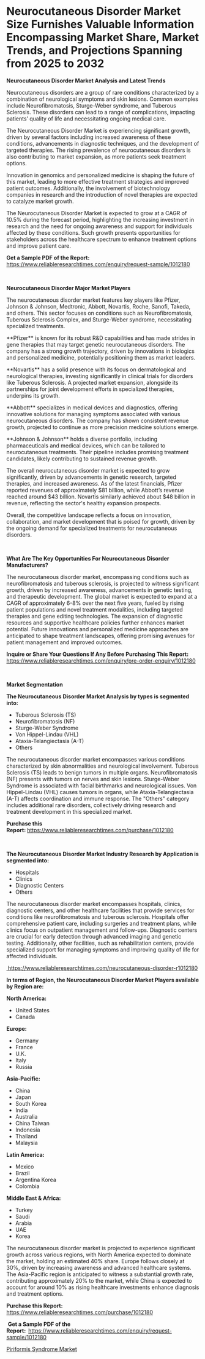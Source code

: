 <p><h1>Neurocutaneous Disorder Market Size Furnishes Valuable Information Encompassing Market Share, Market Trends, and Projections Spanning from 2025 to 2032</h1></p><p><strong>Neurocutaneous Disorder Market Analysis and Latest Trends</strong></p>
<p><p>Neurocutaneous disorders are a group of rare conditions characterized by a combination of neurological symptoms and skin lesions. Common examples include Neurofibromatosis, Sturge-Weber syndrome, and Tuberous Sclerosis. These disorders can lead to a range of complications, impacting patients’ quality of life and necessitating ongoing medical care. </p><p>The Neurocutaneous Disorder Market is experiencing significant growth, driven by several factors including increased awareness of these conditions, advancements in diagnostic techniques, and the development of targeted therapies. The rising prevalence of neurocutaneous disorders is also contributing to market expansion, as more patients seek treatment options. </p><p>Innovation in genomics and personalized medicine is shaping the future of this market, leading to more effective treatment strategies and improved patient outcomes. Additionally, the involvement of biotechnology companies in research and the introduction of novel therapies are expected to catalyze market growth. </p><p>The Neurocutaneous Disorder Market is expected to grow at a CAGR of 10.5% during the forecast period, highlighting the increasing investment in research and the need for ongoing awareness and support for individuals affected by these conditions. Such growth presents opportunities for stakeholders across the healthcare spectrum to enhance treatment options and improve patient care.</p></p>
<p><strong>Get a Sample PDF of the Report:&nbsp;</strong> <a href="https://www.reliableresearchtimes.com/enquiry/request-sample/1012180?utm_campaign=1950&utm_medium=2&utm_source=Github&utm_content=ia&utm_term=05032025&utm_id=neurocutaneous-disorder">https://www.reliableresearchtimes.com/enquiry/request-sample/1012180</a></p>
<p>&nbsp;</p>
<p><strong>Neurocutaneous Disorder Major Market Players</strong></p>
<p><p>The neurocutaneous disorder market features key players like Pfizer, Johnson & Johnson, Medtronic, Abbott, Novartis, Roche, Sanofi, Takeda, and others. This sector focuses on conditions such as Neurofibromatosis, Tuberous Sclerosis Complex, and Sturge-Weber syndrome, necessitating specialized treatments. </p><p>**Pfizer** is known for its robust R&D capabilities and has made strides in gene therapies that may target genetic neurocutaneous disorders. The company has a strong growth trajectory, driven by innovations in biologics and personalized medicine, potentially positioning them as market leaders.</p><p>**Novartis** has a solid presence with its focus on dermatological and neurological therapies, investing significantly in clinical trials for disorders like Tuberous Sclerosis. A projected market expansion, alongside its partnerships for joint development efforts in specialized therapies, underpins its growth.</p><p>**Abbott** specializes in medical devices and diagnostics, offering innovative solutions for managing symptoms associated with various neurocutaneous disorders. The company has shown consistent revenue growth, projected to continue as more precision medicine solutions emerge.</p><p>**Johnson & Johnson** holds a diverse portfolio, including pharmaceuticals and medical devices, which can be tailored to neurocutaneous treatments. Their pipeline includes promising treatment candidates, likely contributing to sustained revenue growth.</p><p>The overall neurocutaneous disorder market is expected to grow significantly, driven by advancements in genetic research, targeted therapies, and increased awareness. As of the latest financials, Pfizer reported revenues of approximately $81 billion, while Abbott’s revenue reached around $43 billion. Novartis similarly achieved about $48 billion in revenue, reflecting the sector's healthy expansion prospects. </p><p>Overall, the competitive landscape reflects a focus on innovation, collaboration, and market development that is poised for growth, driven by the ongoing demand for specialized treatments for neurocutaneous disorders.</p></p>
<p>&nbsp;</p>
<p><strong>What Are The Key Opportunities For Neurocutaneous Disorder Manufacturers?</strong></p>
<p><p>The neurocutaneous disorder market, encompassing conditions such as neurofibromatosis and tuberous sclerosis, is projected to witness significant growth, driven by increased awareness, advancements in genetic testing, and therapeutic development. The global market is expected to expand at a CAGR of approximately 6-8% over the next five years, fueled by rising patient populations and novel treatment modalities, including targeted therapies and gene editing technologies. The expansion of diagnostic resources and supportive healthcare policies further enhances market potential. Future innovations and personalized medicine approaches are anticipated to shape treatment landscapes, offering promising avenues for patient management and improved outcomes.</p></p>
<p><strong>Inquire or Share Your Questions If Any Before Purchasing This Report:</strong> <a href="https://www.reliableresearchtimes.com/enquiry/pre-order-enquiry/1012180?utm_campaign=1950&utm_medium=2&utm_source=Github&utm_content=ia&utm_term=05032025&utm_id=neurocutaneous-disorder">https://www.reliableresearchtimes.com/enquiry/pre-order-enquiry/1012180</a></p>
<p>&nbsp;</p>
<p><strong>Market Segmentation</strong></p>
<p><strong>The Neurocutaneous Disorder Market Analysis by types is segmented into:</strong></p>
<p><ul><li>Tuberous Sclerosis (TS)</li><li>Neurofibromatosis (NF)</li><li>Sturge-Weber Syndrome</li><li>Von Hippel-Lindau (VHL)</li><li>Ataxia-Telangiectasia (A-T)</li><li>Others</li></ul></p>
<p><p>The neurocutaneous disorder market encompasses various conditions characterized by skin abnormalities and neurological involvement. Tuberous Sclerosis (TS) leads to benign tumors in multiple organs. Neurofibromatosis (NF) presents with tumors on nerves and skin lesions. Sturge-Weber Syndrome is associated with facial birthmarks and neurological issues. Von Hippel-Lindau (VHL) causes tumors in organs, while Ataxia-Telangiectasia (A-T) affects coordination and immune response. The "Others" category includes additional rare disorders, collectively driving research and treatment development in this specialized market.</p></p>
<p><strong>Purchase this Report:&nbsp;</strong><a href="https://www.reliableresearchtimes.com/purchase/1012180?utm_campaign=1950&utm_medium=2&utm_source=Github&utm_content=ia&utm_term=05032025&utm_id=neurocutaneous-disorder">https://www.reliableresearchtimes.com/purchase/1012180</a></p>
<p>&nbsp;</p>
<p><strong>The Neurocutaneous Disorder Market Industry Research by Application is segmented into:</strong></p>
<p><ul><li>Hospitals</li><li>Clinics</li><li>Diagnostic Centers</li><li>Others</li></ul></p>
<p><p>The neurocutaneous disorder market encompasses hospitals, clinics, diagnostic centers, and other healthcare facilities that provide services for conditions like neurofibromatosis and tuberous sclerosis. Hospitals offer comprehensive patient care, including surgeries and treatment plans, while clinics focus on outpatient management and follow-ups. Diagnostic centers are crucial for early detection through advanced imaging and genetic testing. Additionally, other facilities, such as rehabilitation centers, provide specialized support for managing symptoms and improving quality of life for affected individuals.</p></p>
<p><a href="https://www.reliableresearchtimes.com/neurocutaneous-disorder-r1012180?utm_campaign=1950&utm_medium=2&utm_source=Github&utm_content=ia&utm_term=05032025&utm_id=neurocutaneous-disorder">&nbsp;https://www.reliableresearchtimes.com/neurocutaneous-disorder-r1012180</a></p>
<p><strong>In terms of Region, the Neurocutaneous Disorder Market Players available by Region are:</strong></p>
<p>
    <p> <strong> North America: </strong>
        <ul>
            <li>United States</li>
            <li>Canada</li>
        </ul>
        </p> 
    <p> <strong> Europe: </strong>
        <ul>
            <li>Germany</li>
            <li>France</li>
            <li>U.K.</li>
            <li>Italy</li>
            <li>Russia</li>
        </ul>
        </p> 
    <p> <strong> Asia-Pacific: </strong>
        <ul>
            <li>China</li>
            <li>Japan</li>
            <li>South Korea</li>
            <li>India</li>
            <li>Australia</li>
            <li>China Taiwan</li>
            <li>Indonesia</li>
            <li>Thailand</li>
            <li>Malaysia</li>
        </ul>
        </p> 
    <p> <strong> Latin America: </strong>
        <ul>
            <li>Mexico</li>
            <li>Brazil</li>
            <li>Argentina Korea</li>
            <li>Colombia</li>
        </ul>
        </p> 
    <p> <strong> Middle East & Africa: </strong>
        <ul>
            <li>Turkey</li>
            <li>Saudi</li>
            <li>Arabia</li>
            <li>UAE</li>
            <li>Korea</li>
        </ul>
    </p>
    </p>
<p><p>The neurocutaneous disorder market is projected to experience significant growth across various regions, with North America expected to dominate the market, holding an estimated 40% share. Europe follows closely at 30%, driven by increasing awareness and advanced healthcare systems. The Asia-Pacific region is anticipated to witness a substantial growth rate, contributing approximately 20% to the market, while China is expected to account for around 10% as rising healthcare investments enhance diagnosis and treatment options.</p></p>
<p><strong>Purchase this Report: </strong><a href="https://www.reliableresearchtimes.com/purchase/1012180?utm_campaign=1950&utm_medium=2&utm_source=Github&utm_content=ia&utm_term=05032025&utm_id=neurocutaneous-disorder">https://www.reliableresearchtimes.com/purchase/1012180</a></p>
<p>&nbsp;<strong>Get a Sample PDF of the Report:&nbsp;&nbsp;</strong><a href="https://www.reliableresearchtimes.com/enquiry/request-sample/1012180?utm_campaign=1950&utm_medium=2&utm_source=Github&utm_content=ia&utm_term=05032025&utm_id=neurocutaneous-disorder">https://www.reliableresearchtimes.com/enquiry/request-sample/1012180</a></p>
<p><strong></strong></p>
<p><p><a href="https://github.com/willjis/Market-Research-Report-List-1/blob/main/piriformis-syndrome-market.md?utm_campaign=1950&utm_medium=2&utm_source=Github&utm_content=ia&utm_term=05032025&utm_id=neurocutaneous-disorder">Piriformis Syndrome Market</a></p></p>